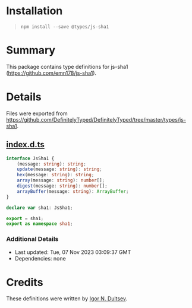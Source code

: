 # Installation
> `npm install --save @types/js-sha1`

# Summary
This package contains type definitions for js-sha1 (https://github.com/emn178/js-sha1).

# Details
Files were exported from https://github.com/DefinitelyTyped/DefinitelyTyped/tree/master/types/js-sha1.
## [index.d.ts](https://github.com/DefinitelyTyped/DefinitelyTyped/tree/master/types/js-sha1/index.d.ts)
````ts
interface JsSha1 {
    (message: string): string;
    update(message: string): string;
    hex(message: string): string;
    array(message: string): number[];
    digest(message: string): number[];
    arrayBuffer(message: string): ArrayBuffer;
}

declare var sha1: JsSha1;

export = sha1;
export as namespace sha1;

````

### Additional Details
 * Last updated: Tue, 07 Nov 2023 03:09:37 GMT
 * Dependencies: none

# Credits
These definitions were written by [Igor N. Dultsev](https://github.com/yhaskell).
